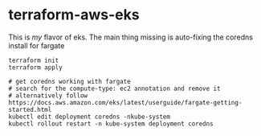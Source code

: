 terraform-aws-eks
=================

This is _my_ flavor of eks. The main thing missing is auto-fixing the coredns install for fargate

```
terraform init
terraform apply

# get coredns working with fargate
# search for the compute-type: ec2 annotation and remove it
# alternatively follow https://docs.aws.amazon.com/eks/latest/userguide/fargate-getting-started.html
kubectl edit deployment coredns -nkube-system
kubectl rollout restart -n kube-system deployment coredns
```

